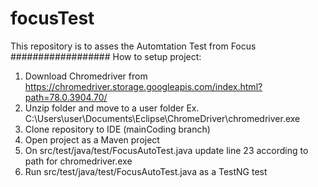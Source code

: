# focusTest
This repository is to asses the Automtation Test from Focus
##################
How to setup project:
1. Download Chromedriver from 
   https://chromedriver.storage.googleapis.com/index.html?path=78.0.3904.70/
2. Unzip folder and move to a user folder Ex.
   C:\Users\user\Documents\Eclipse\ChromeDriver\chromedriver.exe
3. Clone repository to IDE (mainCoding branch)
4. Open project as a Maven project
5. On src/test/java/test/FocusAutoTest.java update line 23 according to path for chromedriver.exe
6. Run src/test/java/test/FocusAutoTest.java as a TestNG test
